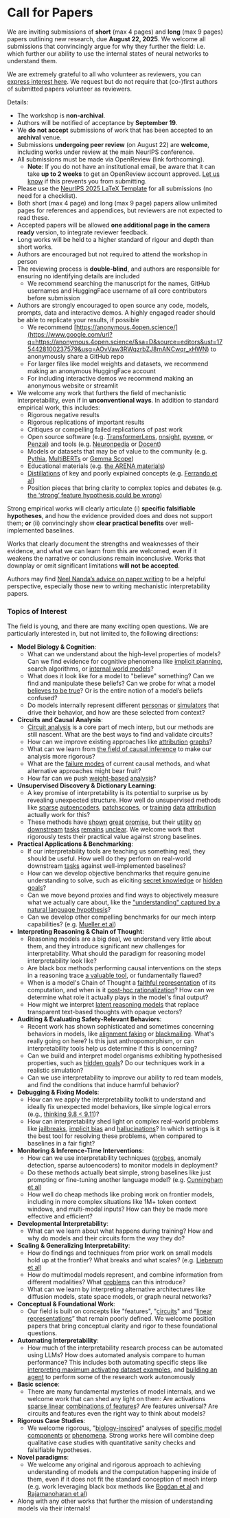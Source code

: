 # Call for Papers
We are inviting submissions of **short** (max 4 pages) and **long** (max 9 pages) papers outlining new research, due **August 22, 2025**. We welcome all submissions that convincingly argue for why they further the field: i.e. which further our ability to use the internal states of neural networks to understand them. 

We are extremely grateful to all who volunteer as reviewers, you can [express interest here](https://www.google.com/url?q=https://docs.google.com/forms/d/e/1FAIpQLSdiw1SJllzoTz_nqzDTzTOGb9DV3W_truQyh-WvYj_QGIi7Mg/viewform?usp%3Ddialog&sa=D&source=editors&ust=1754428100234358&usg=AOvVaw3lcEx9A5hgybHphI4Y4sho). We request but do not require that (co-)first authors of submitted papers volunteer as reviewers. 

Details: 
* The workshop is **non-archival**.
* Authors will be notified of acceptance by **September 19**.
* We **do not accept** submissions of work that has been accepted to an **archival** venue.
* Submissions **undergoing peer review** (on August 22) are **welcome**, including works under review at the main NeurIPS conference.
* All submissions must be made via OpenReview (link forthcoming).
  * **Note**: If you do not have an institutional email, be aware that it can take **up to 2 weeks** to get an OpenReview account approved. [Let us know](mailto:neurips2025@mechinterpworkshop.com) if this prevents you from submitting.
* Please use the [NeurIPS 2025 LaTeX Template](https://www.google.com/url?q=https://media.neurips.cc/Conferences/NeurIPS2025/Styles.zip&sa=D&source=editors&ust=1754428100235915&usg=AOvVaw3JC1fpjaSHLvS8blwuePQC) for all submissions (no need for a checklist).
* Both short (max 4 page) and long (max 9 page) papers allow unlimited pages for references and appendices, but reviewers are not expected to read these.
* Accepted papers will be allowed **one additional page in the camera ready** version, to integrate reviewer feedback.
* Long works will be held to a higher standard of rigour and depth than short works.
* Authors are encouraged but not required to attend the workshop in person
* The reviewing process is **double-blind**, and authors are responsible for ensuring no identifying details are included
  * We recommend searching the manuscript for the names, GitHub usernames and HuggingFace username of all core contributors before submission
* Authors are strongly encouraged to open source any code, models, prompts, data and interactive demos. A highly engaged reader should be able to replicate your results, if possible
  * We recommend [https://anonymous.4open.science/](https://www.google.com/url?q=https://anonymous.4open.science/&sa=D&source=editors&ust=1754428100237579&usg=AOvVaw3RWqzrbZJ8mANCwqr_xHWN) to anonymously share a GitHub repo
  * For larger files like model weights and datasets, we recommend making an anonymous HuggingFace account
  * For including interactive demos we recommend making an anonymous website or streamlit
* We welcome any work that furthers the field of mechanistic interpretability, even if in **unconventional ways**. In addition to standard empirical work, this includes:
  * Rigorous negative results
  * Rigorous replications of important results
  * Critiques or compelling failed replications of past work
  * Open source software (e.g. [TransformerLens](https://www.google.com/url?q=https://github.com/neelnanda-io/TransformerLens&sa=D&source=editors&ust=1754428100238632&usg=AOvVaw363xrYmnDeGqKNpk-gafou), [nnsight](https://www.google.com/url?q=https://github.com/ndif-team/nnsight&sa=D&source=editors&ust=1754428100238733&usg=AOvVaw3ZL62B_PO7JDuPcdA2MIxP), [pyvene](https://www.google.com/url?q=https://github.com/stanfordnlp/pyvene/tree/main/pyvene/models/mlp&sa=D&source=editors&ust=1754428100238828&usg=AOvVaw2XTgSMDtD4IDF3grtPHOFV), or [Penzai](https://www.google.com/url?q=https://github.com/google-deepmind/penzai&sa=D&source=editors&ust=1754428100238922&usg=AOvVaw1WVl0S964Vrs33MU1Ifc4p)) and tools (e.g. [Neuronpedia](https://www.google.com/url?q=http://neuronpedia.org&sa=D&source=editors&ust=1754428100239029&usg=AOvVaw1w0JDHbIaXPJ7SZaDUnTEv) or [Docent](https://www.google.com/url?q=https://transluce.org/introducing-docent&sa=D&source=editors&ust=1754428100239119&usg=AOvVaw3e-IDCXVe_SeVBtXLa5knx))
  * Models or datasets that may be of value to the community (e.g. [Pythia](https://www.google.com/url?q=https://arxiv.org/abs/2304.01373&sa=D&source=editors&ust=1754428100239323&usg=AOvVaw22K6T6R993oncGxWx_b-C-), [MultiBERTs](https://www.google.com/url?q=https://arxiv.org/abs/2106.16163&sa=D&source=editors&ust=1754428100239401&usg=AOvVaw0DTxgGSJLcDhnN_CGb5xQH) or [Gemma Scope](https://www.google.com/url?q=https://arxiv.org/abs/2408.05147&sa=D&source=editors&ust=1754428100239478&usg=AOvVaw1JTw2_EYdEhZglRugFoqNN))
  * Educational materials (e.g. [the ARENA materials](https://www.google.com/url?q=https://arena3-chapter1-transformer-interp.streamlit.app/&sa=D&source=editors&ust=1754428100239652&usg=AOvVaw1dP1fU8e5V3eTRLvCgOaCb))
  * [Distillations](https://www.google.com/url?q=https://distill.pub/2017/research-debt/&sa=D&source=editors&ust=1754428100239763&usg=AOvVaw2RGLOADEjknHS0eva5I-0G) of key and poorly explained concepts (e.g. [Ferrando et al](https://www.google.com/url?q=https://arxiv.org/abs/2405.00208&sa=D&source=editors&ust=1754428100239895&usg=AOvVaw17kGHArY9LJF6luMysqfL8))
  * Position pieces that bring clarity to complex topics and debates (e.g. [the ‘strong’ feature hypothesis could be wrong](https://www.google.com/url?q=https://www.alignmentforum.org/posts/tojtPCCRpKLSHBdpn/the-strong-feature-hypothesis-could-be-wrong&sa=D&source=editors&ust=1754428100240232&usg=AOvVaw3P5XdEcbgEin2jDXGO1_OW))

Strong empirical works will clearly articulate (i) **specific falsifiable hypotheses**, and how the evidence provided does and does not support them; **or** (ii) convincingly show **clear practical benefits** over well-implemented baselines. 

Works that clearly document the strengths and weaknesses of their evidence, and what we can learn from this are welcomed, even if it weakens the narrative or conclusions remain inconclusive. Works that downplay or omit significant limitations **will not be accepted**. 

Authors may find [Neel Nanda’s advice on paper writing](https://www.google.com/url?q=https://www.alignmentforum.org/posts/eJGptPbbFPZGLpjsp/highly-opinionated-advice-on-how-to-write-ml-papers&sa=D&source=editors&ust=1754428100241335&usg=AOvVaw3-h4VCCD0eNvLpYE0zsMkI) to be a helpful perspective, especially those new to writing mechanistic interpretability papers. 
### Topics of Interest
The field is young, and there are many exciting open questions. We are particularly interested in, but not limited to, the following directions: 
* **Model Biology & Cognition**:
  * What can we understand about the high-level properties of models? Can we find evidence for cognitive phenomena like [implicit planning](https://www.google.com/url?q=https://transformer-circuits.pub/2025/attribution-graphs/biology.html%23dives-poems&sa=D&source=editors&ust=1754428100242088&usg=AOvVaw0ALYj_ulSxfep1CyVM-UwK), search algorithms, or [internal world models](https://www.google.com/url?q=https://arxiv.org/abs/2210.13382&sa=D&source=editors&ust=1754428100242223&usg=AOvVaw3g7d0wGg_OKPhZf5r_B_z0)?
  * What does it look like for a model to "believe" something? Can we find and manipulate these beliefs? Can we probe for what a model [believes to be true](https://www.google.com/url?q=https://arxiv.org/abs/2310.06824&sa=D&source=editors&ust=1754428100242486&usg=AOvVaw3hl__r7sYWnAMzy5UarodF)? Or is the entire notion of a model’s beliefs confused?
  * Do models internally represent different [personas](https://www.google.com/url?q=https://arxiv.org/abs/2406.12094&sa=D&source=editors&ust=1754428100242762&usg=AOvVaw0OFfFQvGVecypQYzUKoPJq) or [simulators](https://www.google.com/url?q=https://www.nature.com/articles/s41586-023-06647-8&sa=D&source=editors&ust=1754428100242883&usg=AOvVaw316IRptH_F4HhdOck2cQ2e) that drive their behavior, and how are these selected from context?
* **Circuits and Causal Analysis**:
  * [Circuit analysis](https://www.google.com/url?q=https://distill.pub/2020/circuits/zoom-in/&sa=D&source=editors&ust=1754428100243175&usg=AOvVaw0qnx5mX_NHteo9l31VWb5f) is a core part of mech interp, but our methods are still nascent. What are the best ways to find and validate circuits?
  * How can we improve existing approaches like [attribution](https://www.google.com/url?q=https://arxiv.org/abs/2406.11944&sa=D&source=editors&ust=1754428100243481&usg=AOvVaw1B5gvDNUEutwJkqV7rcbkI) [graphs](https://www.google.com/url?q=https://transformer-circuits.pub/2025/attribution-graphs/methods.html&sa=D&source=editors&ust=1754428100243606&usg=AOvVaw3ahSQyYG6vFPazY0Gfwf_p)?
  * What can we learn from [the field of causal inference](https://www.google.com/url?q=https://arxiv.org/abs/2407.04690&sa=D&source=editors&ust=1754428100243829&usg=AOvVaw3Fhyut0SAUPnPd0X5XyD7g) to make our analysis more rigorous?
  * What are the [failure modes](https://www.google.com/url?q=https://arxiv.org/abs/2307.15771&sa=D&source=editors&ust=1754428100244062&usg=AOvVaw0sO9ZdA5wOu2E9JR992_zP) of current causal methods, and what alternative approaches might bear fruit?
  * How far can we push [weight-based](https://www.google.com/url?q=https://arxiv.org/abs/2301.05217&sa=D&source=editors&ust=1754428100244371&usg=AOvVaw1dlFReTHb8ZxaIQ0eE-K4u) [analysis](https://www.google.com/url?q=https://arxiv.org/abs/2410.08417&sa=D&source=editors&ust=1754428100244510&usg=AOvVaw1o1H0XDsS577hJ2KiY4pow)?
* **Unsupervised Discovery & Dictionary Learning**:
  * A key promise of interpretability is its potential to surprise us by revealing unexpected structure. How well do unsupervised methods like [sparse](https://www.google.com/url?q=https://arxiv.org/abs/2103.15949&sa=D&source=editors&ust=1754428100245069&usg=AOvVaw3u1L3PIoExJUiH_nKMnyQX) [autoencoders](https://www.google.com/url?q=https://transformer-circuits.pub/2023/monosemantic-features&sa=D&source=editors&ust=1754428100245268&usg=AOvVaw1EkisCuc_-LAJ3nb9tgfPA), [patch](https://www.google.com/url?q=https://arxiv.org/abs/2401.06102&sa=D&source=editors&ust=1754428100245435&usg=AOvVaw17vXBgZhMn644i96wzW3pt)[scopes](https://www.google.com/url?q=https://arxiv.org/abs/2403.10949v2&sa=D&source=editors&ust=1754428100245545&usg=AOvVaw30wUbZIjRqpdqmn7S8dFra), or [training](https://www.google.com/url?q=https://proceedings.mlr.press/v70/koh17a?ref%3Dhttps://githubhelp.com&sa=D&source=editors&ust=1754428100245657&usg=AOvVaw1WEAPqcxwCTF-rLf7efvXA) [data](https://www.google.com/url?q=https://arxiv.org/abs/2308.03296&sa=D&source=editors&ust=1754428100245769&usg=AOvVaw1zq5TM6ObkB-ZJl5jXIdRh) [attribution](https://www.google.com/url?q=https://arxiv.org/abs/2205.11482&sa=D&source=editors&ust=1754428100245888&usg=AOvVaw1LG6SbYxFK_s9QLKtUqxUt) actually work for this?
  * These methods have [shown](https://www.google.com/url?q=https://transformer-circuits.pub/2024/scaling-monosemanticity/index.html&sa=D&source=editors&ust=1754428100246170&usg=AOvVaw3loQlYjDwcrQlneOFbG2d6) [great](https://www.google.com/url?q=https://transformer-circuits.pub/2025/attribution-graphs/biology.html&sa=D&source=editors&ust=1754428100246292&usg=AOvVaw1XUuVVS_u3pbxYsRNvGFTX) [promise](https://www.google.com/url?q=https://arxiv.org/abs/2503.10965&sa=D&source=editors&ust=1754428100246366&usg=AOvVaw3zxVUdIsXKNW8Z9VHRKCIG), but their [utility](https://www.google.com/url?q=https://arxiv.org/abs/2502.16681&sa=D&source=editors&ust=1754428100246461&usg=AOvVaw2gqwU3u0Zrfoc2FjqiyIR5) [on](https://www.google.com/url?q=https://www.tilderesearch.com/blog/sieve&sa=D&source=editors&ust=1754428100246540&usg=AOvVaw3XKtJQsQ1wr7yM6OeYvBNl) [downstream](https://www.google.com/url?q=https://arxiv.org/abs/2501.17148&sa=D&source=editors&ust=1754428100246617&usg=AOvVaw1k6ssAKkxT4cyQlitmFMrp) [tasks](https://www.google.com/url?q=https://transformer-circuits.pub/2024/features-as-classifiers/index.html&sa=D&source=editors&ust=1754428100246709&usg=AOvVaw2zY2qGNV2wNmbL9lwR2ACR) [remains](https://www.google.com/url?q=https://arxiv.org/abs/2502.04382&sa=D&source=editors&ust=1754428100246789&usg=AOvVaw0fD5kjr_xkocwkwBZHbbqd) [unclear](https://www.google.com/url?q=https://www.alignmentforum.org/posts/4uXCAJNuPKtKBsi28/negative-results-for-saes-on-downstream-tasks&sa=D&source=editors&ust=1754428100246900&usg=AOvVaw0PlehxydvvNPlpmux6tTFD). We welcome work that rigorously tests their practical value against strong baselines.
* **Practical Applications & Benchmarking**:
  * If our interpretability tools are teaching us something real, they should be useful. How well do they perform on real-world downstream [tasks](https://www.google.com/url?q=https://www.lesswrong.com/posts/wGRnzCFcowRCrpX4Y/downstream-applications-as-validation-of-interpretability&sa=D&source=editors&ust=1754428100247424&usg=AOvVaw2NlF5zHw9hzvRWkVdVlsAi) against well-implemented baselines?
  * How can we develop objective benchmarks that require genuine understanding to solve, such as eliciting [secret knowledge](https://www.google.com/url?q=https://arxiv.org/abs/2505.14352&sa=D&source=editors&ust=1754428100247696&usg=AOvVaw3bJWFNPZbVnNwBcFgC6gUh) or [hidden goals](https://www.google.com/url?q=https://arxiv.org/abs/2503.10965&sa=D&source=editors&ust=1754428100247776&usg=AOvVaw3V9-Y8K9kqZQV7N5C3MVeB)?
  * Can we move beyond proxies and find ways to objectively measure what we actually care about, like the ["understanding" captured by a natural language hypothesis](https://www.google.com/url?q=https://arxiv.org/abs/2502.04382&sa=D&source=editors&ust=1754428100248045&usg=AOvVaw27zjg8i33thkg8T5_btAdo)?
  * Can we develop other compelling benchmarks for our mech interp capabilities? (e.g. [Mueller et al](https://www.google.com/url?q=https://arxiv.org/abs/2504.13151&sa=D&source=editors&ust=1754428100248245&usg=AOvVaw0-aoddunEFNYmK8xdvYy7s))
* **Interpreting Reasoning & Chain of Thought**:
  * Reasoning models are a big deal, we understand very little about them, and they introduce significant new challenges for interpretability. What should the paradigm for reasoning model interpretability look like?
  * Are black box methods performing causal interventions on the steps in a reasoning trace [a valuable tool](https://www.google.com/url?q=https://arxiv.org/abs/2506.19143&sa=D&source=editors&ust=1754428100248807&usg=AOvVaw0iigHzXn64ycF5PnQOrSbk), or fundamentally flawed?
  * When is a model's Chain of Thought a [faithful representation](https://www.google.com/url?q=https://arxiv.org/abs/2305.04388&sa=D&source=editors&ust=1754428100249036&usg=AOvVaw1QJFdCh9_v8AvWZRyg9RSU) of its computation, and when is it [post-hoc rationalization](https://www.google.com/url?q=https://arxiv.org/abs/2503.08679&sa=D&source=editors&ust=1754428100249184&usg=AOvVaw3hj59ZACiK8Os7ffCFJ7ex)? How can we determine what role it actually plays in the model's final output?
  * How might we interpret [latent reasoning models](https://www.google.com/url?q=https://arxiv.org/abs/2412.06769&sa=D&source=editors&ust=1754428100249435&usg=AOvVaw2XoqEGQ6EXZPACLdsE0LVq) that replace transparent text-based thoughts with opaque vectors?
* **Auditing & Evaluating Safety-Relevant Behaviors**:
  * Recent work has shown sophisticated and sometimes concerning behaviors in models, like [alignment faking](https://www.google.com/url?q=https://arxiv.org/abs/2412.14093&sa=D&source=editors&ust=1754428100249926&usg=AOvVaw1DF7LdFOvPQkmXRa4eozvX) or [blackmailing](https://www.google.com/url?q=https://www.anthropic.com/research/agentic-misalignment&sa=D&source=editors&ust=1754428100250040&usg=AOvVaw0EyQgg6zGMTmUiWHQwKgS-). What's really going on here? Is this just anthropomorphism, or can interpretability tools help us determine if this is concerning?
  * Can we build and interpret model organisms exhibiting hypothesised properties, such as [hidden goals](https://www.google.com/url?q=https://arxiv.org/abs/2503.10965&sa=D&source=editors&ust=1754428100250426&usg=AOvVaw3WbflyyQgCW7g8wxdfMFw0)? Do our techniques work in a realistic simulation?
  * Can we use interpretability to improve our ability to red team models, and find the conditions that induce harmful behavior?
* **Debugging & Fixing Models**:
  * How can we apply the interpretability toolkit to understand and ideally fix unexpected model behaviors, like simple logical errors (e.g., [thinking 9.8 < 9.11](https://www.google.com/url?q=https://transluce.org/observability-interface&sa=D&source=editors&ust=1754428100251079&usg=AOvVaw23mdkUOQqsxemStD4QGrxf))?
  * How can interpretability shed light on complex real-world problems like [jailbreaks](https://www.google.com/url?q=https://transformer-circuits.pub/2025/attribution-graphs/biology.html%23dives-jailbreak&sa=D&source=editors&ust=1754428100251347&usg=AOvVaw3wMAYqEMvPjdWCdWoILssc), [implicit bias](https://www.google.com/url?q=https://arxiv.org/abs/2506.10922&sa=D&source=editors&ust=1754428100251437&usg=AOvVaw3J76FQpDowNkKToIjWhh6W) and [hallucinations](https://www.google.com/url?q=https://arxiv.org/abs/2411.14257&sa=D&source=editors&ust=1754428100251520&usg=AOvVaw3MBWf0fC89sEWvcs8JEXZf)? In which settings is it the best tool for resolving these problems, when compared to baselines in a fair fight?
* **Monitoring & Inference-Time Interventions**:
  * How can we use interpretability techniques ([probes](https://www.google.com/url?q=https://arxiv.org/abs/2102.12452&sa=D&source=editors&ust=1754428100252168&usg=AOvVaw1caIrIy9g67m-b8LhOj2Fh), anomaly detection, sparse autoencoders) to monitor models in deployment?
  * Do these methods actually beat simple, strong baselines like just prompting or fine-tuning another language model? (e.g. [Cunningham et al](https://www.google.com/url?q=https://alignment.anthropic.com/2025/cheap-monitors/&sa=D&source=editors&ust=1754428100252680&usg=AOvVaw0ZKQWPow3UEs23M4VTpgx4))
  * How well do cheap methods like probing work on frontier models, including in more complex situations like 1M+ token context windows, and multi-modal inputs? How can they be made more effective and efficient?
* **Developmental Interpretability**:
  * What can we learn about what happens during training? How and why do models and their circuits form the way they do?
* **Scaling & Generalizing Interpretability**:
  * How do findings and techniques from prior work on small models hold up at the frontier? What breaks and what scales? (e.g. [Lieberum et al](https://www.google.com/url?q=https://arxiv.org/abs/2307.09458&sa=D&source=editors&ust=1754428100253644&usg=AOvVaw2wiCvDJrCoB4YYcUWB58G-))
  * How do multimodal models represent, and combine information from different modalities? What [problems](https://www.google.com/url?q=https://openreview.net/pdf?id%3DVUhRdZp8ke&sa=D&source=editors&ust=1754428100253880&usg=AOvVaw2oAkD3bWIPpQYodKTr-cot) can this introduce?
  * What can we learn by interpreting alternative architectures like diffusion models, state space models, or graph neural networks?
* **Conceptual & Foundational Work**:
  * Our field is built on concepts like "features", "[circuits](https://www.google.com/url?q=https://distill.pub/2020/circuits/zoom-in/&sa=D&source=editors&ust=1754428100254366&usg=AOvVaw3arkRGGG1Wa48dwSBHI1t3)" and “[linear representations](https://www.google.com/url?q=https://transformer-circuits.pub/2024/july-update/index.html%23linear-representations&sa=D&source=editors&ust=1754428100254502&usg=AOvVaw3Un8_jJ-wbkP6Vr8S_8K0W)” that remain poorly defined. We welcome position papers that bring conceptual clarity and rigor to these foundational questions.
* **Automating Interpretability**:
  * How much of the interpretability research process can be automated using LLMs? How does automated analysis compare to human performance? This includes both automating specific steps like [interpreting maximum activating dataset examples](https://www.google.com/url?q=https://openaipublic.blob.core.windows.net/neuron-explainer/paper/index.html&sa=D&source=editors&ust=1754428100255320&usg=AOvVaw0QHw8Z290t3qMnoTcdSQrm), and [building an agent](https://www.google.com/url?q=https://arxiv.org/abs/2404.14394&sa=D&source=editors&ust=1754428100255425&usg=AOvVaw0eu45KUADi4S6PxJuyQYEN) to perform some of the research work autonomously
* **Basic science**:
  * There are many fundamental mysteries of model internals, and we welcome work that can shed any light on them: Are activations [sparse linear](https://www.google.com/url?q=https://arxiv.org/abs/1601.03764&sa=D&source=editors&ust=1754428100255994&usg=AOvVaw3QWLa9Dvo-Cd6WubNXGQ2d) [combinations of features](https://www.google.com/url?q=https://transformer-circuits.pub/2022/toy_model/index.html&sa=D&source=editors&ust=1754428100256165&usg=AOvVaw0Snt5Nw4iukAUfuBqv3nQj)? Are features universal? Are circuits and features even the right way to think about models?
* **Rigorous Case Studies**:
  * We welcome rigorous, "[biology-inspired](https://www.google.com/url?q=https://distill.pub/2020/circuits/curve-circuits/&sa=D&source=editors&ust=1754428100256627&usg=AOvVaw0vQjUB6ozJGqvunYz3Zovm)" analyses of [specific model](https://www.google.com/url?q=https://arxiv.org/abs/2310.04625&sa=D&source=editors&ust=1754428100256729&usg=AOvVaw0yX6AwqD-g6k3xCTUWGTG9) [components](https://www.google.com/url?q=https://transformer-circuits.pub/2024/scaling-monosemanticity/index.html&sa=D&source=editors&ust=1754428100256830&usg=AOvVaw0Es4MDzLF0wdYdVphFO1aN) [or](https://www.google.com/url?q=https://arxiv.org/abs/2305.01610&sa=D&source=editors&ust=1754428100256895&usg=AOvVaw22wb3zn6UGlh02hlo12ZP5) [phenomena](https://www.google.com/url?q=https://arxiv.org/abs/2306.09346&sa=D&source=editors&ust=1754428100256975&usg=AOvVaw24C6EY-t3WJw65X5RZJ-Fp). Strong works here will combine deep qualitative case studies with quantitative sanity checks and falsifiable hypotheses.
* **Novel paradigms**:
  * We welcome any original and rigorous approach to achieving understanding of models and the computation happening inside of them, even if it does not fit the standard conception of mech interp (e.g. work leveraging black box methods like [Bogdan et al](https://www.google.com/url?q=https://arxiv.org/abs/2506.19143&sa=D&source=editors&ust=1754428100257587&usg=AOvVaw0t13iNK3d9t1oqXl1iLS1-) and [Rajamanoharan et al](https://www.google.com/url?q=https://www.alignmentforum.org/posts/wnzkjSmrgWZaBa2aC/self-preservation-or-instruction-ambiguity-examining-the&sa=D&source=editors&ust=1754428100257753&usg=AOvVaw2sy6FuyfRnzjjDmMblQIOI))
* Along with any other works that further the mission of understanding models via their internals!